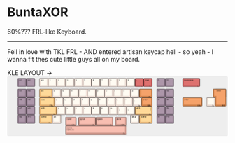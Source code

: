 # BuntaXOR
60%??? FRL-like Keyboard.

------
Fell in love with TKL FRL - AND entered artisan keycap hell - so yeah - I wanna fit thes cute little guys all on my board. 

KLE LAYOUT →
![image](https://github.com/lmnpie/BuntaXOR/blob/main/images/kle-layout.png?raw=true) 


